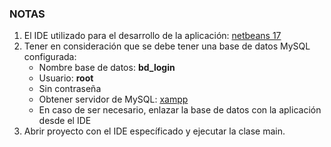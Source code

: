### NOTAS
1. El IDE utilizado para el desarrollo de la aplicación: [netbeans 17](https://netbeans.apache.org/front/main/download/archive/)
2. Tener en consideración que se debe tener una base de datos MySQL configurada:
   - Nombre base de datos: __bd_login__
   - Usuario: __root__
   - Sin contraseña
   - Obtener servidor de MySQL: [xampp](https://www.apachefriends.org/es/index.html)
   - En caso de ser necesario, enlazar la base de datos con la aplicación desde el IDE
3. Abrir proyecto con el IDE específicado y ejecutar la clase main.
   
